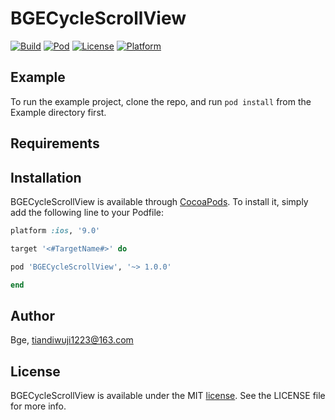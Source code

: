 # BGECycleScrollView

[![Build](https://img.shields.io/badge/Build-Pass-brightgreen.svg?style=flat)](https://github.com/MiniCamel/BGECycleScrollView)
[![Pod](https://img.shields.io/badge/Pod-v1.0.0-6EA4E4.svg?style=flat)](https://cocoapods.org/pods/BGECycleScrollView)
[![License](https://img.shields.io/badge/License-MIT%20License-orange.svg?style=flat)](https://github.com/MiniCamel/BGECycleScrollView/blob/master/LICENSE)
[![Platform](https://img.shields.io/badge/platform-iOS-lightgrey.svg?style=flat)](https://cocoapods.org/pods/BGECycleScrollView)

## Example

To run the example project, clone the repo, and run `pod install` from the Example directory first.

## Requirements

## Installation

BGECycleScrollView is available through [CocoaPods](https://cocoapods.org). To install
it, simply add the following line to your Podfile:

```ruby
platform :ios, '9.0'

target '<#TargetName#>' do

pod 'BGECycleScrollView', '~> 1.0.0'

end
```

## Author

Bge, tiandiwuji1223@163.com

## License

BGECycleScrollView is available under the MIT [license](https://github.com/MiniCamel/BGECycleScrollView/blob/master/LICENSE). See the LICENSE file for more info.
